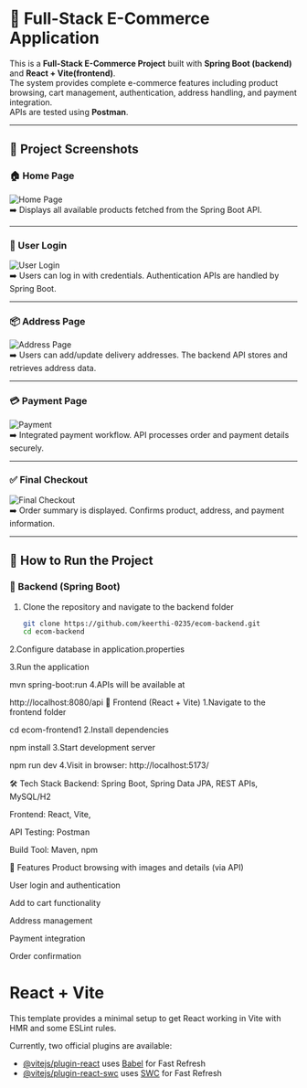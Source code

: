 # 🛒 Full-Stack E-Commerce Application

This is a **Full-Stack E-Commerce Project** built with **Spring Boot (backend)** and **React + Vite(frontend)**.  
The system provides complete e-commerce features including product browsing, cart management, authentication, address handling, and payment integration.  
APIs are tested using **Postman**.

---

## 📸 Project Screenshots

### 🏠 Home Page  
![Home Page](images/HomePage.jpg)  
➡️ Displays all available products fetched from the Spring Boot API.

---

### 🔑 User Login  
![User Login](images/userlogin.jpg)  
➡️ Users can log in with credentials. Authentication APIs are handled by Spring Boot.

---

### 📦 Address Page  
![Address Page](images/AddressScreenshot.jpg)  
➡️ Users can add/update delivery addresses. The backend API stores and retrieves address data.

---

### 💳 Payment Page  
![Payment](images/PaymentImage.jpg)  
➡️ Integrated payment workflow. API processes order and payment details securely.

---

### ✅ Final Checkout  
![Final Checkout](images/Finalimage.jpg)  
➡️ Order summary is displayed. Confirms product, address, and payment information.

---

## 🚀 How to Run the Project

### 🔹 Backend (Spring Boot)
1. Clone the repository and navigate to the backend folder  
   ```bash
   git clone https://github.com/keerthi-0235/ecom-backend.git
   cd ecom-backend
2.Configure database in application.properties

3.Run the application


mvn spring-boot:run
4.APIs will be available at


http://localhost:8080/api
🔹 Frontend (React + Vite)
1.Navigate to the frontend folder


cd ecom-frontend1
2.Install dependencies


npm install
3.Start development server


npm run dev
4.Visit in browser:
http://localhost:5173/

🛠️ Tech Stack
Backend: Spring Boot, Spring Data JPA, REST APIs, MySQL/H2

Frontend: React, Vite, 

API Testing: Postman

Build Tool: Maven, npm

🔮 Features
Product browsing with images and details (via API)

User login and authentication

Add to cart functionality

Address management

Payment integration

Order confirmation
# React + Vite

This template provides a minimal setup to get React working in Vite with HMR and some ESLint rules.

Currently, two official plugins are available:

- [@vitejs/plugin-react](https://github.com/vitejs/vite-plugin-react/blob/main/packages/plugin-react/README.md) uses [Babel](https://babeljs.io/) for Fast Refresh
- [@vitejs/plugin-react-swc](https://github.com/vitejs/vite-plugin-react-swc) uses [SWC](https://swc.rs/) for Fast Refresh
